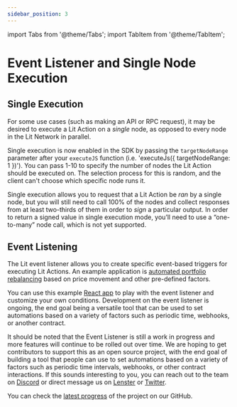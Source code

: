 ```yaml
---
sidebar_position: 3
---
```


import Tabs from '@theme/Tabs';
import TabItem from '@theme/TabItem';

# Event Listener and Single Node Execution

## Single Execution

For some use cases (such as making an API or RPC request), it may be desired to execute a Lit Action on a *single* node, as opposed to every node in the Lit Network in parallel.

Single execution is now enabled in the SDK by passing the `targetNodeRange` parameter after your `executeJS` function (i.e. 'executeJs({ targetNodeRange: 1 })'). You can pass 1-10 to specify the number of nodes the Lit Action should be executed on. The selection process for this is random, and the client can't choose which specific node runs it.

Single execution allows you to request that a Lit Action be *ran* by a single node, but you will still need to call 100% of the nodes and collect responses from at least two-thirds of them in order to *sign* a particular output. In order to return a signed value in single execution mode, you’ll need to use a “one-to-many” node call, which is not yet supported.


## Event Listening

The Lit event listener allows you to create specific event-based triggers for executing Lit Actions. An example application is [automated portfolio rebalancing](https://spark.litprotocol.com/automated-portfolio-rebalancing-uniswap/) based on price movement and other pre-defined factors.

You can use this example [React app](https://event-listener.litgateway.com/) to play with the event listener and customize your own conditions. Development on the event listener is ongoing, the end goal being a versatile tool that can be used to set automations based on a variety of factors such as periodic time, webhooks, or another contract. 

It should be noted that the Event Listener is still a work in progress and more features will continue to be rolled out over time. We are hoping to get contributors to support this as an open source project, with the end goal of building a tool that people can use to set automations based on a variety of factors such as periodic time intervals, webhooks, or other contract interactions. If this sounds interesting to you, you can reach out to the team on [Discord](https://discord.com/invite/nm9aBG8z9w) or direct message us on [Lenster](https://lenster.xyz/u/litprotocol) or [Twitter](https://twitter.com/LitProtocol).

You can check the [latest progress](https://github.com/LIT-Protocol/lit-apps/tree/master/apps) of the project on our GitHub.